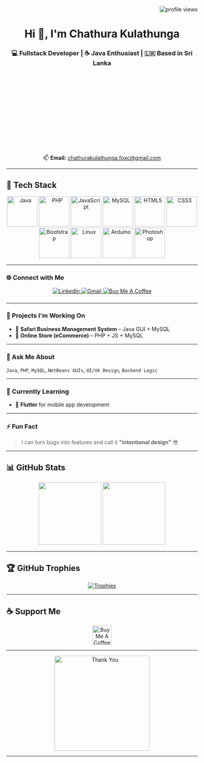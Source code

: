 <p align="right">
  <img src="https://komarev.com/ghpvc/?username=chathura-kulathunga&label=Profile%20views&color=0e75b6&style=flat" alt="profile views" />
</p>
<h1 align="center">Hi 👋, I'm Chathura Kulathunga</h1>
<h3 align="center">💻 Fullstack Developer | ☕ Java Enthusiast | 🇱🇰 Based in Sri Lanka</h3>
<p align="center">
  <img src="https://cdn.jsdelivr.net/gh/devicons/devicon/icons/java/java-original.svg" alt="Java Icon" width="200" style="filter: brightness(0) invert(1);" />
</p>
<p align="center">
  📫 <strong>Email:</strong> <a href="mailto:chathurakulathunga.foxc@gmail.com" target="_blank" rel="noopener noreferrer">chathurakulathunga.foxc@gmail.com</a>
</p>

---

## 🚀 Tech Stack

<p align="center">
  <img src="https://skillicons.dev/icons?i=java" width="80" alt="Java" />
  <img src="https://skillicons.dev/icons?i=php" width="80" alt="PHP" />
  <img src="https://skillicons.dev/icons?i=javascript" width="80" alt="JavaScript" />
  <img src="https://skillicons.dev/icons?i=mysql" width="80" alt="MySQL" />
  <img src="https://skillicons.dev/icons?i=html" width="80" alt="HTML5" />
  <img src="https://skillicons.dev/icons?i=css" width="80" alt="CSS3" />
  <img src="https://skillicons.dev/icons?i=bootstrap" width="80" alt="Bootstrap" />
  <img src="https://skillicons.dev/icons?i=linux" width="80" alt="Linux" />
  <img src="https://skillicons.dev/icons?i=arduino" width="80" alt="Arduino" />
  <img src="https://skillicons.dev/icons?i=photoshop" width="80" alt="Photoshop" />
</p>

---

### 🌐 Connect with Me
<p align="center">
  <a href="https://linkedin.com/in/chathura-kulathunga" target="_blank">
    <img src="https://img.shields.io/badge/LinkedIn-blue?style=for-the-badge&logo=linkedin&logoColor=white" alt="LinkedIn"/>
  </a>
  <a href="mailto:chathurakulathunga.foxc@gmail.com">
    <img src="https://img.shields.io/badge/Gmail-D14836?style=for-the-badge&logo=gmail&logoColor=white" alt="Gmail"/>
  </a>
  <a href="https://www.buymeacoffee.com/FoxC">
    <img src="https://img.shields.io/badge/Buy%20me%20a%20coffee-yellow?style=for-the-badge&logo=buy-me-a-coffee&logoColor=black" alt="Buy Me A Coffee"/>
  </a>
</p>

###

---

### 🔭 Projects I'm Working On
- 🚙 **Safari Business Management System** – Java GUI + MySQL
- 🛒 **Online Store (eCommerce)** – PHP + JS + MySQL

---

### 💬 Ask Me About
`Java`, `PHP`, `MySQL`, `NetBeans GUIs`, `UI/UX Design`, `Backend Logic`

---

### 🌱 Currently Learning
- 🧠 **Flutter** for mobile app development

---

### ⚡ Fun Fact
> I can turn bugs into features and call it **"intentional design"** 😎

---

## 📊 GitHub Stats

<p align="center">
  <img src="https://github-readme-stats.vercel.app/api?username=chathura-kulathunga&show_icons=true&theme=github_dark" height="165"/>
  <img src="https://github-readme-stats.vercel.app/api/top-langs/?username=chathura-kulathunga&layout=compact&theme=github_dark&cache_bust=20250611" height="165"/>

</p>

---

## 🏆 GitHub Trophies

<p align="center">
  <a href="https://github.com/ryo-ma/github-profile-trophy">
    <img src="https://github-profile-trophy.vercel.app/?username=chathura-kulathunga&theme=onestar&no-frame=true&no-bg=true&margin-w=10" alt="Trophies"/>
  </a>
</p>

---

## ☕ Support Me

<p align="center">
  <a href="https://www.buymeacoffee.com/FoxC">
    <img src="https://cdn.buymeacoffee.com/buttons/v2/default-yellow.png" height="50" alt="Buy Me A Coffee" />
  </a>
</p>

---

<p align="center">
  <img src="https://media.giphy.com/media/3o6ZtaO9BZHcOjmErm/giphy.gif" alt="Thank You" width="250" />
</p>

---
